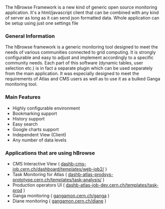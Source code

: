 <p>The hBrowse Framework is a new kind of generic open source monitoring application. It's a html/javascript client that can be combined with any kind of server as long as it can send json formatted data. Whole application can be setup using just one settings file</p>
<h3>General Information</h3>
<p>The hBrowse framework is a generic monitoring tool designed to meet the needs of various communities connected to grid computing. It is strongly configurable and easy to adjust and implement accordingly to a specific community needs. Each part of this software (dynamic tables, user selection etc.) is in fact a separate plugin which can be used separately from the main application. It was especially designed to meet the requirements of Atlas and CMS users as well as to use it as a bulked Ganga monitoring tool.</p>
<h3>Main Features</h3>
<ul>
<li class="li"><span class="blacktext">Highly configurable environment </span></li>
<li class="li"><span class="blacktext">Bookmarking support  </span></li>
<li class="li"><span class="blacktext">History support  </span></li>
<li class="li"><span class="blacktext">Easy search </span> </li>
<li class="li"><span class="blacktext">Google charts support  </span></li>
<li class="li"><span class="blacktext">Independent View (Client)</span> </li>
<li class="li"><span class="blacktext">Any number of data levels</span></li>
</ul>
<h3>Applications that are using hBrowse</h3>
<ul>
<li class="li"><span class="blacktext">CMS Interactive View ( <a href="http://dashb-cms-job.cern.ch/dashboard/templates/web-job2/">dashb-cms-job.cern.ch/dashboard/templates/web-job2/</a> )</span></li>
<li class="li"><span class="blacktext">Task Monitoring for Atlas ( <a href="http://dashb-atlas-prodsys-prototype.cern.ch/templates/task-analysis/#user=default&refresh=0&table=Mains&p=1&records=25&activemenu=1&pattern=&from=&till=&timerange=lastDay&demo=on">dashb-atlas-prodsys-prototype.cern.ch/templates/task-analysis/</a> )</span></li>
<li class="li"><span class="blacktext">Production operators UI ( <a href="http://dashb-atlas-job-dev.cern.ch/templates/task-prod">dashb-atlas-job-dev.cern.ch/templates/task-prod</a> )</span></li>
<li class="li"><span class="blacktext">Ganga monitoring ( <a href="http://gangamon.cern.ch/ganga">gangamon.cern.ch/ganga</a> )</span></li>
<li class="li"><span class="blacktext">Diane monitoring ( <a href="http://gangamon.cern.ch/diane">gangamon.cern.ch/diane</a> )</span></li>
</ul>

